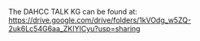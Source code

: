 The DAHCC TALK KG can be found at: https://drive.google.com/drive/folders/1kVOdg_w5ZQ-2uk6Lc54G6aa_ZKIYICyu?usp=sharing
